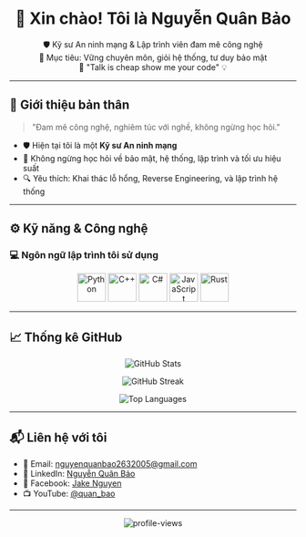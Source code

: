 <h1 align="center">👋 Xin chào! Tôi là Nguyễn Quân Bảo</h1>

<p align="center">
  🛡️ Kỹ sư An ninh mạng & Lập trình viên đam mê công nghệ <br/>
  🎯 Mục tiêu: Vững chuyên môn, giỏi hệ thống, tư duy bảo mật <br/>
  🚀 "Talk is cheap show me your code" 💡
</p>

---

## 🧠 Giới thiệu bản thân
> "Đam mê công nghệ, nghiêm túc với nghề, không ngừng học hỏi."

- 🛡️ Hiện tại tôi là một **Kỹ sư An ninh mạng**
- 🌱 Không ngừng học hỏi về bảo mật, hệ thống, lập trình và tối ưu hiệu suất
- 🔍 Yêu thích: Khai thác lỗ hổng, Reverse Engineering, và lập trình hệ thống

---

## ⚙️ Kỹ năng & Công nghệ

### 💻 Ngôn ngữ lập trình tôi sử dụng

<p align="center">
  <img src="https://cdn.jsdelivr.net/gh/devicons/devicon/icons/python/python-original.svg" alt="Python" width="50" height="50"/>
  <img src="https://cdn.jsdelivr.net/gh/devicons/devicon/icons/cplusplus/cplusplus-original.svg" alt="C++" width="50" height="50"/>
  <img src="https://cdn.jsdelivr.net/gh/devicons/devicon/icons/csharp/csharp-original.svg" alt="C#" width="50" height="50"/>
  <img src="https://cdn.jsdelivr.net/gh/devicons/devicon/icons/javascript/javascript-original.svg" alt="JavaScript" width="50" height="50"/>
  <img src="https://upload.wikimedia.org/wikipedia/commons/d/d5/Rust_programming_language_black_logo.svg" alt="Rust" width="50" height="50"/>
</p>

---

## 📈 Thống kê GitHub

<p align="center">
  <img src="https://github-readme-stats.vercel.app/api?username=nguyenquanbao&show_icons=true&theme=tokyonight&hide_border=true" alt="GitHub Stats" />
</p>

<p align="center">
  <img src="https://streak-stats.demolab.com/?user=nguyenquanbao&theme=tokyonight&hide_border=true" alt="GitHub Streak" />
</p>

<p align="center">
  <img src="https://github-readme-stats.vercel.app/api/top-langs/?username=nguyenquanbao&layout=compact&theme=tokyonight&hide_border=true" alt="Top Languages" />
</p>

---

## 📬 Liên hệ với tôi

- 📧 Email: [nguyenquanbao2632005@gmail.com](mailto:nguyenquanbao2632005@gmail.com)
- 💼 LinkedIn: [Nguyễn Quân Bảo](https://www.linkedin.com/in/nguyễn-quân-bảo)
- 📘 Facebook: [Jake Nguyen](https://www.facebook.com/jake.nguyen.3762)
- 📺 YouTube: [@quan_bao](https://www.youtube.com/@quan_bao)

---

<p align="center">
  <img src="https://komarev.com/ghpvc/?username=nguyenquanbao&style=flat-square&color=00FFC3" alt="profile-views" />
</p>
